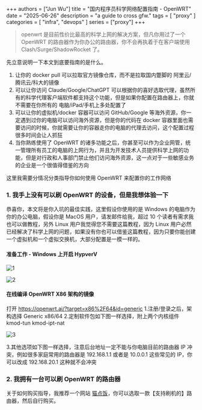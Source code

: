 +++
authors = ["Jun Wu"]
title = "国内程序员科学网络配置指南 - OpenWRT"
date = "2025-06-26"
description = "a guide to cross gfw."
tags = [
    "proxy"
]
categories = [
    "infra",
    "devops"
]
series = ["proxy"]
+++

> openwrt 是目前性价比最高的科学上网的解决方案，但凡你用过了一个 OpenWRT 的路由器作为你办公的路由器，你不会再执着于在客户端使用 Clash/Surge/ShadowRocket 了。

先立意说明一下本文到底要指南的是什么。

1. 让你的 docker pull 可以拉取官方镜像仓库，而不是拉取国内蹩脚的 阿里云/腾讯云/科大的镜像
2. 可以让你访问 Claude/Google/ChatGPT 可以根据你的喜好选取代理，虽然所有的科学代理客户端软件都支持这个功能，但是如果你配置在路由器上，你就不需要在你所有的 电脑/iPad/手机上多处配置了
3. 可以让你的虚拟机/docker 容器可以访问 GitHub/Google 等海外资源，你一定遇到过你的电脑可以访问海外资源，但是你的代码在 docker 容器里面也需要访问的时候，你就需要让你的容器走你的电脑的代理去访问，这个配置过程很多时间会让人抓狂
4. 当你熟练使用了 OpenWRT 的诸多功能之后，你甚至可以作为企业网管，统一管理所有员工的电脑的上网行为，并且为开发技术人员提供科学上网的功能，但是对行政和人事部门禁止他们访问海外资源，这一点对于一些敏感业务的企业是一个很值得借鉴的方向


这里我需要分情况分类指导你如何使用 OpenWRT 来配置你的工作网络

### 1. 我手上没有可以刷 OpenWRT 的设备，但是我想体验一下

恭喜你，本文将是你入坑的最佳实践，这里假设你使用的是 Windows 的电脑作为你的办公电脑，假设你是 MacOS 用户，请发邮件给我，超过 10 个读者有需求我也可以做教程，另外 Linux 用户我觉得您不需要这篇教程，因为 Linux 用户必然已经解决了科学上网的问题，如果没有你也可以借鉴这篇教程，因为只要你能创建一个虚拟机和一个虚拟交换机，大部分配置是一模一样的。


#### 准备工作 - Windows 上开启 HypverV


![1](/images/guides/openwrt-for-engineer/1.png)


![2](/images/guides/openwrt-for-engineer/2.png)


#### 在线编译 OpenWRT X86 架构的镜像

打开 https://openwrt.ai/?target=x86%2F64&id=generic
1.注册/登录之后，架构选择 Generic x86/64
2.定制软件包如下图一样选择，附上两个内核组件 kmod-tun kmod-ipt-nat

![3](/images/guides/openwrt-for-engineer/3.png)


3.其他选项如下图一样选择，注意后台地址一定不能与你电脑目前的路由器 IP 冲突，例如很多家庭常用的路由器是 192.168.1.1 或者是 10.0.0.1 这些常见的 IP，你可以改成 192.168.20.1 这种就不会冲突


### 2. 我拥有一台可以刷 OpenWRT 的路由器

关于如何购买指导，我推荐一个网站 [猫点饭](https://mao.fan/)，你可以选取一款【支持刷机的】路由器，然后自行购买。

